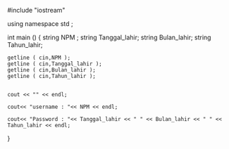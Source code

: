#include "iostream"

using namespace std ;

int main ()
{
	string NPM ;
	string Tanggal_lahir;
	string Bulan_lahir;
	string Tahun_lahir;
	
	
	getline ( cin,NPM );
	getline ( cin,Tanggal_lahir );
	getline ( cin,Bulan_lahir );
	getline ( cin,Tahun_lahir );
	
	
	cout << "" << endl;
	
	cout<< "username : "<< NPM << endl;
	
	cout<< "Password : "<< Tanggal_lahir << " " << Bulan_lahir << " " << Tahun_lahir << endl;
	
}
